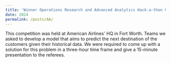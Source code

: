 ```yaml
---
title: 'Winner Operations Research and Advanced Analytics Hack-a-thon Contest among 13 Teams'
date: 2024
permalink: /posts/AA/
---
```

This competition was held at American Airlines' HQ in Fort Worth. Teams we asked to develop a model that aims to predict the next destination of the customers given their historical data. We were required to come up with a solution for this problem in a three-hour time frame and give a 15-minute presentation to the referees.  
